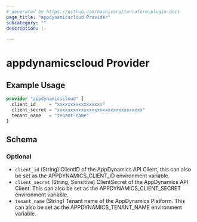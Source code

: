 ```yaml
---
# generated by https://github.com/hashicorp/terraform-plugin-docs
page_title: "appdynamicscloud Provider"
subcategory: ""
description: |-
  
---
```


# appdynamicscloud Provider



## Example Usage

```terraform
provider "appdynamicscloud" {
  client_id     = "xxxxxxxxxxxxxxxxx"
  client_secret = "xxxxxxxxxxxxxxxxxxxxxxxxxxxxxxxx"
  tenant_name   = "tenant-name"
}
```

<!-- schema generated by tfplugindocs -->
## Schema

### Optional

- `client_id` (String) ClientID of the AppDynamics API Client, this can also be set as the APPDYNAMICS_CLIENT_ID environment variable.
- `client_secret` (String, Sensitive) ClientSecret of the AppDynamics API Client. This can also be set as the APPDYNAMICS_CLIENT_SECRET environment variable.
- `tenant_name` (String) Tenant name of the AppDynamics Platform. This can also be set as the APPDYNAMICS_TENANT_NAME environment variable.
